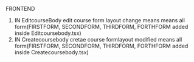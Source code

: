 FRONTEND

1. IN EditcourseBody edit course form layout change means means all form(FIRSTFORM, SECONDFORM, THIRDFORM, FORTHFORM added inside Editcoursebody.tsx)
2. IN Createcoursebody cretae course formlayout modified means all form(FIRSTFORM, SECONDFORM, THIRDFORM, FORTHFORM added inside Createcoursebody.tsx)
